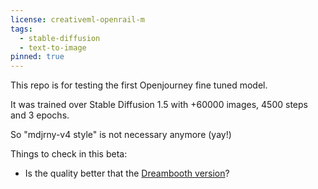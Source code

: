 ```yaml
---
license: creativeml-openrail-m
tags:
  - stable-diffusion
  - text-to-image
pinned: true
---
```

This repo is for testing the first Openjourney fine tuned model. 

It was trained over Stable Diffusion 1.5 with +60000 images, 4500 steps and 3 epochs.

So "mdjrny-v4 style" is not necessary anymore (yay!)

Things to check in this beta:
- Is the quality better that the [Dreambooth version](https://huggingface.co/prompthero/openjourney)?